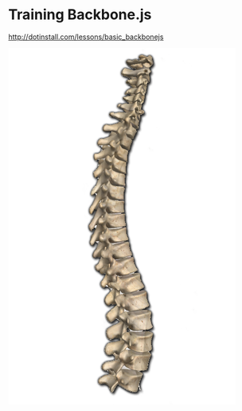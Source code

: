 # Training Backbone.js

http://dotinstall.com/lessons/basic_backbonejs

![backbone](/img/backbone.png)

